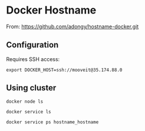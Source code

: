 # Docker Hostname

From: https://github.com/adongy/hostname-docker.git

## Configuration

Requires SSH access:

```
export DOCKER_HOST=ssh://mooveit@35.174.88.0
```

## Using cluster

```
docker node ls

docker service ls

docker service ps hostname_hostname
```
